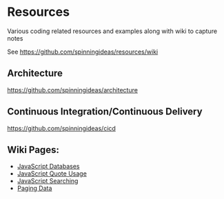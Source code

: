 # Resources

Various coding related resources and examples along with wiki to capture notes 

See https://github.com/spinningideas/resources/wiki

## Architecture

https://github.com/spinningideas/architecture

## Continuous Integration/Continuous Delivery

https://github.com/spinningideas/cicd

## Wiki Pages: 

 - [JavaScript Databases](https://github.com/spinningideas/resources/wiki/JavaScript-Databases)
 - [JavaScript Quote Usage](https://github.com/spinningideas/resources/wiki/JavaScript-Quote-Usage)
 - [JavaScript Searching](https://github.com/spinningideas/resources/wiki/JavaScript-Searching)
 - [Paging Data](https://github.com/spinningideas/resources/wiki/Paging-Data)
